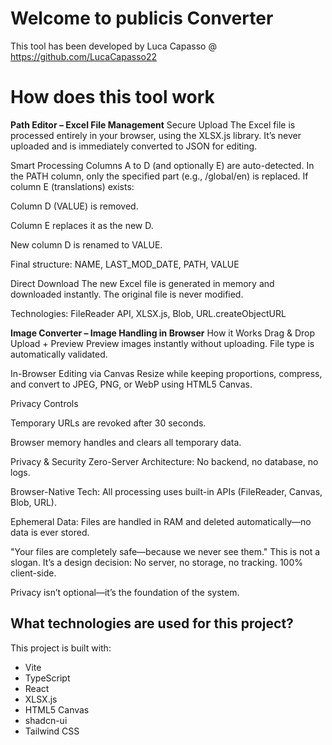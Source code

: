 # Welcome to publicis Converter

This tool has been developed by Luca Capasso @ https://github.com/LucaCapasso22

# How does this tool work

**Path Editor – Excel File Management**
Secure Upload
The Excel file is processed entirely in your browser, using the XLSX.js library.
It’s never uploaded and is immediately converted to JSON for editing.

Smart Processing
Columns A to D (and optionally E) are auto-detected.
In the PATH column, only the specified part (e.g., /global/en) is replaced.
If column E (translations) exists:

Column D (VALUE) is removed.

Column E replaces it as the new D.

New column D is renamed to VALUE.

Final structure: NAME, LAST_MOD_DATE, PATH, VALUE

Direct Download
The new Excel file is generated in memory and downloaded instantly.
The original file is never modified.

Technologies:
FileReader API, XLSX.js, Blob, URL.createObjectURL

**Image Converter – Image Handling in Browser**
How it Works
Drag & Drop Upload + Preview
Preview images instantly without uploading.
File type is automatically validated.

In-Browser Editing via Canvas
Resize while keeping proportions, compress, and convert to JPEG, PNG, or WebP using HTML5 Canvas.

Privacy Controls

Temporary URLs are revoked after 30 seconds.

Browser memory handles and clears all temporary data.

Privacy & Security
Zero-Server Architecture: No backend, no database, no logs.

Browser-Native Tech: All processing uses built-in APIs (FileReader, Canvas, Blob, URL).

Ephemeral Data: Files are handled in RAM and deleted automatically—no data is ever stored.

"Your files are completely safe—because we never see them."
This is not a slogan. It’s a design decision:
No server, no storage, no tracking. 100% client-side.

Privacy isn’t optional—it’s the foundation of the system.

## What technologies are used for this project?

This project is built with:

- Vite
- TypeScript
- React
- XLSX.js
- HTML5 Canvas
- shadcn-ui
- Tailwind CSS
